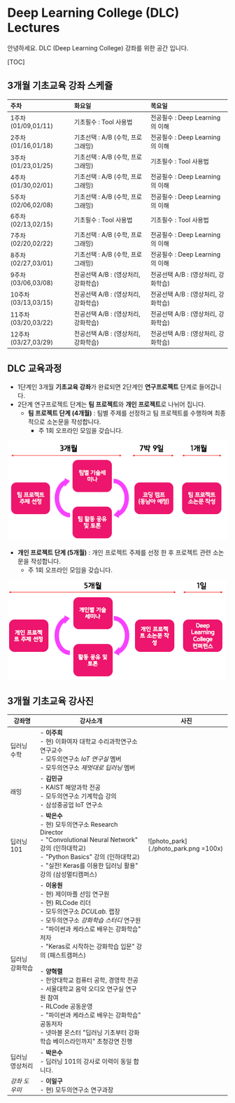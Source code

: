 # Deep Learning College (DLC) Lectures

안녕하세요. DLC (Deep Learning College) 강좌를 위한 공간 입니다.

[TOC]

## 3개월 기초교육 강좌 스케쥴 

| 주차                 | 화요일                       | 목요일                       |
| :----------------- | :------------------------ | :------------------------ |
| 1주차 (01/09,01/11)  | 기초필수 : Tool 사용법           | 전공필수 : Deep Learning의 이해  |
| 2주차 (01/16,01/18)  | 기초선택 : A/B (수학, 프로그래밍)    | 전공필수 : Deep Learning의 이해  |
| 3주차 (01/23,01/25)  | 기초선택 : A/B (수학, 프로그래밍)    | 기초필수 : Tool 사용법           |
| 4주차 (01/30,02/01)  | 기초선택 : A/B (수학, 프로그래밍)    | 전공필수 : Deep Learning의 이해  |
| 5주차 (02/06,02/08)  | 기초선택 : A/B (수학, 프로그래밍)    | 전공필수 : Deep Learning의 이해  |
| 6주차 (02/13,02/15)  | 기초필수 : Tool 사용법           | 기초필수 : Tool 사용법           |
| 7주차 (02/20,02/22)  | 기초선택 : A/B (수학, 프로그래밍)    | 전공필수 : Deep Learning의 이해  |
| 8주차 (02/27,03/01)  | 기초선택 : A/B (수학, 프로그래밍)    | 전공필수 : Deep Learning의 이해  |
| 9주차 (03/06,03/08)  | 전공선택  A/B  : (영상처리, 강화학습) | 전공선택  A/B  : (영상처리, 강화학습) |
| 10주차 (03/13,03/15) | 전공선택  A/B  : (영상처리, 강화학습) | 전공선택  A/B  : (영상처리, 강화학습) |
| 11주차 (03/20,03/22) | 전공선택  A/B  : (영상처리, 강화학습) | 전공선택  A/B  : (영상처리, 강화학습) |
| 12주차 (03/27,03/29) | 전공선택  A/B  : (영상처리, 강화학습) | 전공선택  A/B  : (영상처리, 강화학습) |



## DLC 교육과정

- 1단계인 3개월 **기초교육 강좌**가 완료되면 2단계인 **연구프로젝트** 단계로 들어갑니다.
- 2단계 연구프로젝트 단계는 **팀 프로젝트**와 **개인 프로젝트**로 나뉘어 집니다.
  - **팀 프로젝트 단계 (4개월)** : 팀별 주제를 선정하고 팀 프로젝트를 수행하며 최종적으로 소논문을 작성합니다.
    - 주 1회 오프라인 모임을 갖습니다.

![researchProject1](./images/researchProject1.png)

- **개인 프로젝트 단계 (5개월)** : 개인 프로젝트 주제를 선정 한 후 프로젝트 관련 소논문을 작성합니다.
  - 주 1회 오프라인 모임을 갖습니다.

![researchProject2](./images/researchProject2.png)



## 3개월 기초교육 강사진 

| 강좌명      | 강사소개                                     | 사진                                       |
| -------- | ---------------------------------------- | ---------------------------------------- |
| 딥러닝 수학   | - **이주희**<br /> - 현) 이화여자 대학교 수리과학연구소 연구교수<br /> - 모두의연구소 *IoT 연구실* 멤버<br /> - 모두의연구소 *제멋대로 딥러닝* 멤버 |                                          |
| 래밍       | - **김민규** <br /> - KAIST 해양과학 전공<br /> - 모두의연구소 기계학습 강의<br /> - 삼성중공업 IoT 연구소 |                                          |
| 딥러닝 101  | - **박은수**<br /> - 현) 모두의연구소 Research Director<br /> - "Convolutional Neural Network" 강의 (인하대학교)<br /> - "Python Basics" 강의 (인하대학교)<br /> - "실전! Keras를 이용한 딥러닝 활용" 강의 (삼성멀티캠퍼스) | ![photo_park](./photo_park.png =100x) |
| 딥러닝 강화학습 | - **이웅원**<br /> - 현) 제이마플 선임 연구원<br /> - 현) RLCode 리더<br /> - 모두의연구소 *DCULab.* 랩장<br /> - 모두의연구소 *강화학습 스터디* 연구원<br /> - "파이썬과 케라스로 배우는 강화학습" 저자<br /> - "Keras로 시작하는 강화학습 입문" 강의 (패스트캠퍼스)<br /><br />- **양혁렬**<br /> - 한양대학교 컴퓨터 공학, 경영학 전공<br /> - 서울대학교 음악 오디오 연구실 연구원 참여<br /> - RLCode 공동운영<br /> - "파이썬과 케라스로 배우는 강화학습" 공동저자<br /> - 넷마블 몬스터 "딥러닝 기초부터 강화학습 베이스라인까지" 초청강연 진행 |                                          |
| 딥러닝 영상처리 | - **박은수**<br /> - 딥러닝 101의 강사로 이력이 동일 합니다. |                                          |
| *강좌 도우미* | - **이일구**<br /> - 현) 모두의연구소 연구과장         |                                          |



